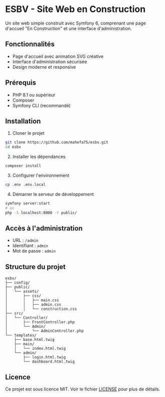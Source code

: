 # ESBV - Site Web en Construction

Un site web simple construit avec Symfony 6, comprenant une page d'accueil "En Construction" et une interface d'administration.

## Fonctionnalités

- Page d'accueil avec animation SVG créative
- Interface d'administration sécurisée
- Design moderne et responsive

## Prérequis

- PHP 8.1 ou supérieur
- Composer
- Symfony CLI (recommandé)

## Installation

1. Cloner le projet
```bash
git clone https://github.com/mahefa75/esbv.git
cd esbv
```

2. Installer les dépendances
```bash
composer install
```

3. Configurer l'environnement
```bash
cp .env .env.local
```

4. Démarrer le serveur de développement
```bash
symfony server:start
# ou
php -S localhost:8000 -t public/
```

## Accès à l'administration

- URL : `/admin`
- Identifiant : `admin`
- Mot de passe : `admin`

## Structure du projet

```
esbv/
├── config/
├── public/
│   └── assets/
│       ├── css/
│       │   ├── main.css
│       │   ├── admin.css
│       │   └── construction.css
├── src/
│   └── Controller/
│       ├── FrontController.php
│       └── Admin/
│           └── AdminController.php
└── templates/
    ├── base.html.twig
    ├── main/
    │   └── index.html.twig
    └── admin/
        ├── login.html.twig
        └── dashboard.html.twig
```

## Licence

Ce projet est sous licence MIT. Voir le fichier [LICENSE](LICENSE) pour plus de détails. 